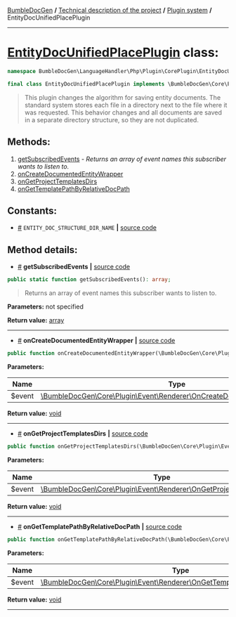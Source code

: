 <!-- {% raw %} -->
<embed> <a href="/docs/README.md">BumbleDocGen</a> <b>/</b> <a href="/docs/tech/readme.md">Technical description of the project</a> <b>/</b> <a href="/docs/tech/4.pluginSystem/readme.md">Plugin system</a> <b>/</b> EntityDocUnifiedPlacePlugin<hr> </embed>

<h1>
    <a href="https://github.com/bumble-tech/bumble-doc-gen/blob/master/src/LanguageHandler/Php/Plugin/CorePlugin/EntityDocUnifiedPlace/EntityDocUnifiedPlacePlugin.php#L17">EntityDocUnifiedPlacePlugin</a> class:
</h1>





```php
namespace BumbleDocGen\LanguageHandler\Php\Plugin\CorePlugin\EntityDocUnifiedPlace;

final class EntityDocUnifiedPlacePlugin implements \BumbleDocGen\Core\Plugin\PluginInterface, \Symfony\Component\EventDispatcher\EventSubscriberInterface
```

<blockquote>This plugin changes the algorithm for saving entity documents. The standard system stores each file
in a directory next to the file where it was requested. This behavior changes and all documents are saved
in a separate directory structure, so they are not duplicated.</blockquote>







<h2>Methods:</h2>

<ol>
<li>
    <a href="#mgetsubscribedevents">getSubscribedEvents</a>
    - <i>Returns an array of event names this subscriber wants to listen to.</i></li>
<li>
    <a href="#moncreatedocumentedentitywrapper">onCreateDocumentedEntityWrapper</a>
    </li>
<li>
    <a href="#mongetprojecttemplatesdirs">onGetProjectTemplatesDirs</a>
    </li>
<li>
    <a href="#mongettemplatepathbyrelativedocpath">onGetTemplatePathByRelativeDocPath</a>
    </li>
</ol>


<h2>Constants:</h2>
<ul>
            <li><a name="qentity-doc-structure-dir-name"
               href="#qentity-doc-structure-dir-name">#</a>
            <code>ENTITY_DOC_STRUCTURE_DIR_NAME</code>                   <b>|</b> <a href="/src/LanguageHandler/Php/Plugin/CorePlugin/EntityDocUnifiedPlace/EntityDocUnifiedPlacePlugin.php#L20">source
                    code</a> </li>
    </ul>





<h2>Method details:</h2>

<div class='method_description-block'>

<ul>
<li><a name="mgetsubscribedevents" href="#mgetsubscribedevents">#</a>
 <b>getSubscribedEvents</b>
    <b>|</b> <a href="https://github.com/bumble-tech/bumble-doc-gen/blob/master/src/LanguageHandler/Php/Plugin/CorePlugin/EntityDocUnifiedPlace/EntityDocUnifiedPlacePlugin.php#L22">source code</a></li>
</ul>

```php
public static function getSubscribedEvents(): array;
```

<blockquote>Returns an array of event names this subscriber wants to listen to.</blockquote>

<b>Parameters:</b> not specified

<b>Return value:</b> <a href='https://www.php.net/manual/en/language.types.array.php'>array</a>


</div>
<hr>
<div class='method_description-block'>

<ul>
<li><a name="moncreatedocumentedentitywrapper" href="#moncreatedocumentedentitywrapper">#</a>
 <b>onCreateDocumentedEntityWrapper</b>
    <b>|</b> <a href="https://github.com/bumble-tech/bumble-doc-gen/blob/master/src/LanguageHandler/Php/Plugin/CorePlugin/EntityDocUnifiedPlace/EntityDocUnifiedPlacePlugin.php#L31">source code</a></li>
</ul>

```php
public function onCreateDocumentedEntityWrapper(\BumbleDocGen\Core\Plugin\Event\Renderer\OnCreateDocumentedEntityWrapper $event): void;
```



<b>Parameters:</b>

<table>
    <thead>
    <tr>
        <th>Name</th>
        <th>Type</th>
        <th>Description</th>
    </tr>
    </thead>
    <tbody>
            <tr>
            <td>$event</td>
            <td><a href='https://github.com/bumble-tech/bumble-doc-gen/blob/master/src/Core/Plugin/Event/Renderer/OnCreateDocumentedEntityWrapper.php'>\BumbleDocGen\Core\Plugin\Event\Renderer\OnCreateDocumentedEntityWrapper</a></td>
            <td>-</td>
        </tr>
        </tbody>
</table>

<b>Return value:</b> <a href='https://www.php.net/manual/en/language.types.void.php'>void</a>


</div>
<hr>
<div class='method_description-block'>

<ul>
<li><a name="mongetprojecttemplatesdirs" href="#mongetprojecttemplatesdirs">#</a>
 <b>onGetProjectTemplatesDirs</b>
    <b>|</b> <a href="https://github.com/bumble-tech/bumble-doc-gen/blob/master/src/LanguageHandler/Php/Plugin/CorePlugin/EntityDocUnifiedPlace/EntityDocUnifiedPlacePlugin.php#L47">source code</a></li>
</ul>

```php
public function onGetProjectTemplatesDirs(\BumbleDocGen\Core\Plugin\Event\Renderer\OnGetProjectTemplatesDirs $event): void;
```



<b>Parameters:</b>

<table>
    <thead>
    <tr>
        <th>Name</th>
        <th>Type</th>
        <th>Description</th>
    </tr>
    </thead>
    <tbody>
            <tr>
            <td>$event</td>
            <td><a href='https://github.com/bumble-tech/bumble-doc-gen/blob/master/src/Core/Plugin/Event/Renderer/OnGetProjectTemplatesDirs.php'>\BumbleDocGen\Core\Plugin\Event\Renderer\OnGetProjectTemplatesDirs</a></td>
            <td>-</td>
        </tr>
        </tbody>
</table>

<b>Return value:</b> <a href='https://www.php.net/manual/en/language.types.void.php'>void</a>


</div>
<hr>
<div class='method_description-block'>

<ul>
<li><a name="mongettemplatepathbyrelativedocpath" href="#mongettemplatepathbyrelativedocpath">#</a>
 <b>onGetTemplatePathByRelativeDocPath</b>
    <b>|</b> <a href="https://github.com/bumble-tech/bumble-doc-gen/blob/master/src/LanguageHandler/Php/Plugin/CorePlugin/EntityDocUnifiedPlace/EntityDocUnifiedPlacePlugin.php#L38">source code</a></li>
</ul>

```php
public function onGetTemplatePathByRelativeDocPath(\BumbleDocGen\Core\Plugin\Event\Renderer\OnGetTemplatePathByRelativeDocPath $event): void;
```



<b>Parameters:</b>

<table>
    <thead>
    <tr>
        <th>Name</th>
        <th>Type</th>
        <th>Description</th>
    </tr>
    </thead>
    <tbody>
            <tr>
            <td>$event</td>
            <td><a href='https://github.com/bumble-tech/bumble-doc-gen/blob/master/src/Core/Plugin/Event/Renderer/OnGetTemplatePathByRelativeDocPath.php'>\BumbleDocGen\Core\Plugin\Event\Renderer\OnGetTemplatePathByRelativeDocPath</a></td>
            <td>-</td>
        </tr>
        </tbody>
</table>

<b>Return value:</b> <a href='https://www.php.net/manual/en/language.types.void.php'>void</a>


</div>
<hr>

<!-- {% endraw %} -->